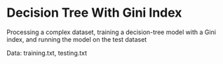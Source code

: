 # Decision Tree With Gini Index

Processing a complex dataset, training a decision-tree model with a Gini index, and running the model on the test dataset 

Data: training.txt, testing.txt
